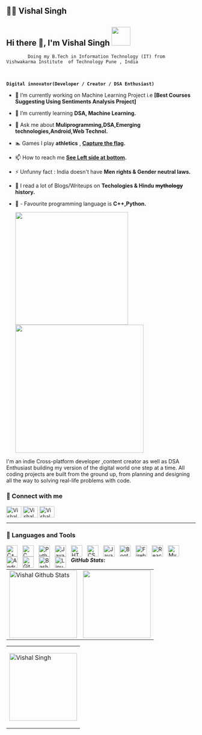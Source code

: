 ## 🏄‍♂️ Vishal Singh


<h2 align="left"> Hi there 👋, I'm Vishal Singh <img src="https://media.giphy.com/media/mGcNjsfWAjY5AEZNw6/giphy.gif" width="50"></h2>

            Doing my B.Tech in Information Technology (IT) from Vishwakarma Institute  of Technology Pune , India 
<br />

**`Digital innovator(Developer / Creator / DSA Enthusiast)`**

- 🔭 I’m currently working on Machine Learning Project i.e **[Best Courses Suggesting Using Sentiments Analysis Project]**

- 🌱 I’m currently learning **DSA, Machine Learning.**

- 💬 Ask me about **Muliprogramming,DSA,Emerging technologies,Android,Web Technol.**

- 🏊 Games I play **athletics** , **[Capture the flag](https://www.instagram.com/stories/highlights/17918231765585566).**

- 📫 How to reach me **[See Left side at bottom](https://www.linkedin.com/in/vishal-singh-76a50a21b/).**

- ⚡ Unfunny fact : India doesn't have **Men rights & Gender neutral laws.**

- 📖 I read a lot of Blogs/Writeups on **Techologies & Hindu ~~mythology~~ history.**

- 🐍 - Favourite programming language is **C++,Python.**

   <img src="https://imgs.xkcd.com/comics/python.png" width="300"> <img src=https://media.giphy.com/media/3oEjHWpiVIOGXT5l9m/giphy.gif width="341">

 I'm an indie Cross-platform developer ,content creator as well as DSA Enthusiast building my version of the digital world one step at a time. All coding projects are built from the ground up, from planning and designing all the way to solving real-life problems with code.

   ### 🔗 Connect with me
<p align="left">
<a href="https://www.linkedin.com/in/vishal-singh-76a50a21b/" target="blank"><img align="center" src="https://raw.githubusercontent.com/rahuldkjain/github-profile-readme-generator/master/src/images/icons/Social/linked-in-alt.svg" alt="Vishal Singh" height="30" width="40" /></a>
<a href="https://leetcode.com/mankotiavishal/" target="blank"><img align="center" src="https://raw.githubusercontent.com/rahuldkjain/github-profile-readme-generator/master/src/images/icons/Social/leet-code.svg" alt="Vishal Singh" height="30" width="40" /></a>
<a href="https://instagram.com/mankotia412vishal" target="blank"><img align="center" src="https://raw.githubusercontent.com/rahuldkjain/github-profile-readme-generator/master/src/images/icons/Social/instagram.svg" alt="Vishal Singh" height="30" width="40" /></a>
 
</p>

---
### 🧰 Languages and Tools


<img align="left" alt="C++" width="30px" style="padding-right:10px;" src="https://cdn.jsdelivr.net/gh/devicons/devicon/icons/cplusplus/cplusplus-line.svg" />
<img align="left" alt="C" width="30px" style="padding-right:10px;" src="https://cdn.jsdelivr.net/gh/devicons/devicon/icons/c/c-original.svg" />
<img align="left" alt="Python" width="30px" style="padding-right:10px;" src="https://cdn.jsdelivr.net/gh/devicons/devicon/icons/python/python-plain.svg" />
<img align="left" alt="Java" width="30px" style="padding-right:10px;" src="https://cdn.jsdelivr.net/gh/devicons/devicon/icons/java/java-original.svg"/>
<img align="left" alt="HTML" width="30px" style="padding-right:10px;" src="https://cdn.jsdelivr.net/gh/devicons/devicon/icons/html5/html5-plain.svg" />
<img align="left" alt="CSS" width="30px" style="padding-right:10px;" src="https://cdn.jsdelivr.net/gh/devicons/devicon/icons/css3/css3-plain.svg" />
<img align="left" alt="JavaScript" width="30px" style="padding-right:10px;" src="https://cdn.jsdelivr.net/gh/devicons/devicon/icons/javascript/javascript-plain.svg" />
<img align="left" alt="Bootstrap" width="30px" style="padding-right:10px;" src="https://cdn.jsdelivr.net/gh/devicons/devicon/icons/bootstrap/bootstrap-original.svg" />
<img align="left" alt="Firebase" width="30px" style="padding-right:10px;" src="https://cdn.jsdelivr.net/gh/devicons/devicon/icons/firebase/firebase-plain.svg" />
<img align="left" alt="React" width="30px" style="padding-right:10px;" src="https://cdn.jsdelivr.net/gh/devicons/devicon/icons/react/react-original.svg" />
<img align="left" alt="MySql" width="30px" style="padding-right:10px;" src="https://cdn.jsdelivr.net/gh/devicons/devicon/icons/mysql/mysql-original.svg" />
<img align="left" alt="Android" width="30px" style="padding-right:10px;" src="https://cdn.jsdelivr.net/gh/devicons/devicon/icons/android/android-original.svg" />
<img align="left" alt="GitHub" width="30px" style="padding-right:10px;" src="https://cdn.jsdelivr.net/gh/devicons/devicon/icons/github/github-original.svg" />
<img align="left" alt="Bash" width="30px" style="padding-right:10px;" src="https://cdn.jsdelivr.net/gh/devicons/devicon/icons/bash/bash-original.svg" />
<img align="left" alt="Linux" width="30px" style="padding-right:10px;" src="https://cdn.jsdelivr.net/gh/devicons/devicon/icons/linux/linux-original.svg" />
<br />
 
  
<!--  ---
 ![Vishal Singh's GitHub stats](https://github-readme-stats.vercel.app/api?username=mankotia412vishal&show_icons=true&theme=radical)
 
 ---
 [![Top Langs](https://github-readme-stats.vercel.app/api/top-langs/?username=mankotia412vishal&layout&show_icons=true&theme=radical&compact)](https://github.com/mankotia412vishal/github-readme-stats) -->
 
 <b> </b>

 
  
 
  <b> </b>

<b>*GitHub Stats*:</b> 
  
  <b> </b> 
  
  
<p align="center">
<table>
<tr>
  
  <td>
  <a href="https://github.com/mankotia412vishal">
  <img align="center" src="https://github-readme-stats-samirpaul.vercel.app/api?username=mankotia412vishal&show_icons=true&include_all_commits=true&theme=radical&hide_border=true" alt="Vishal Github Stats" height="180rem" />
  </a>
  </td>
    
  <td> 
<a href="https://github.com/SamirPaul1"><img align="center" src="https://github-readme-stats-samirpaul.vercel.app/api/top-langs/?username=mankotia412vishal&layout=compact&theme=radical&hide_border=true" height="180rem"/></a>
  </td>
    
  
</tr>
</table>
</p>
<table>
 <tr> 
  <td> 
    <p><img align="center" src="https://streak-stats.demolab.com/?user=mankotia412vishal&theme=tokyonight" alt="Vishal Singh" height="180rem" /></p>
      </td> 
</tr></table>
